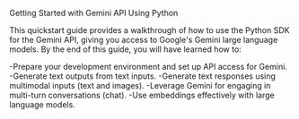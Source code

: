 Getting Started with Gemini API Using Python

This quickstart guide provides a walkthrough of how to use the Python SDK for the Gemini API, giving you access to Google's Gemini large language models. By the end of this guide, you will have learned how to:

-Prepare your development environment and set up API access for Gemini.
-Generate text outputs from text inputs.
-Generate text responses using multimodal inputs (text and images).
-Leverage Gemini for engaging in multi-turn conversations (chat).
-Use embeddings effectively with large language models.
